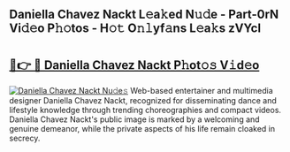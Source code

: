 ## Daniella Chavez Nackt L𝚎a𝚔ed N𝚞𝚍e - Part-0rN Vi𝚍𝚎o P𝚑𝚘tos - H𝚘𝚝 O𝚗𝚕yf𝚊ns L𝚎a𝚔s zVYcl

# <h2><a href="http://kfdrxkw.oniu.top/?m=Daniella+Chavez+Nackt">🔗👉 🔴 Daniella Chavez Nackt P𝚑ot𝚘𝚜 V𝚒d𝚎o</a></h2>

[![Daniella Chavez Nackt Nu𝚍e𝚜](https://i.imgur.com/0qMVB7G.gif)](http://kfdrxkw.oniu.top/?m=Daniella+Chavez+Nackt)
Web-based entertainer and multimedia designer Daniella Chavez Nackt, recognized for disseminating dance and lifestyle knowledge through trending choreographies and compact videos. Daniella Chavez Nackt's public image is marked by a welcoming and genuine demeanor, while the private aspects of his life remain cloaked in secrecy.  
